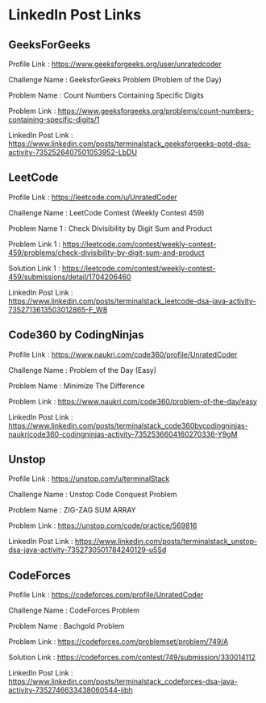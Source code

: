 # LinkedIn Post Links

## GeeksForGeeks

Profile Link : https://www.geeksforgeeks.org/user/unratedcoder

Challenge Name : GeeksforGeeks Problem (Problem of the Day)

Problem Name : Count Numbers Containing Specific Digits

Problem Link : https://www.geeksforgeeks.org/problems/count-numbers-containing-specific-digits/1

LinkedIn Post Link : https://www.linkedin.com/posts/terminalstack_geeksforgeeks-potd-dsa-activity-7352526407501053952-LbDU

## LeetCode

Profile Link : https://leetcode.com/u/UnratedCoder

Challenge Name : LeetCode Contest (Weekly Contest 459)

Problem Name 1 : Check Divisibility by Digit Sum and Product

Problem Link 1 : https://leetcode.com/contest/weekly-contest-459/problems/check-divisibility-by-digit-sum-and-product

Solution Link 1 : https://leetcode.com/contest/weekly-contest-459/submissions/detail/1704206460

LinkedIn Post Link : https://www.linkedin.com/posts/terminalstack_leetcode-dsa-java-activity-7352713613503012865-F_W8

## Code360 by CodingNinjas

Profile Link : https://www.naukri.com/code360/profile/UnratedCoder

Challenge Name : Problem of the Day (Easy)

Problem Name : Minimize The Difference

Problem Link : https://www.naukri.com/code360/problem-of-the-day/easy

LinkedIn Post Link : https://www.linkedin.com/posts/terminalstack_code360bycodingninjas-naukricode360-codingninjas-activity-7352536604160270336-Y9gM

## Unstop

Profile Link : https://unstop.com/u/terminalStack

Challenge Name : Unstop Code Conquest Problem

Problem Name : ZIG-ZAG SUM ARRAY

Problem Link : https://unstop.com/code/practice/569816

LinkedIn Post Link : https://www.linkedin.com/posts/terminalstack_unstop-dsa-java-activity-7352730501784240129-u5Sd

## CodeForces

Profile Link : https://codeforces.com/profile/UnratedCoder

Challenge Name : CodeForces Problem

Problem Name : Bachgold Problem

Problem Link : https://codeforces.com/problemset/problem/749/A

Solution Link : https://codeforces.com/contest/749/submission/330014112

LinkedIn Post Link : https://www.linkedin.com/posts/terminalstack_codeforces-dsa-java-activity-7352746633438060544-iibh
